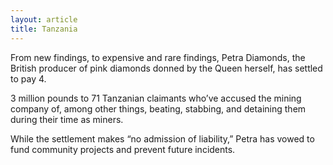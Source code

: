 ```yaml
---
layout: article
title: Tanzania
---
```


From new findings, to expensive and rare findings, Petra Diamonds, the British producer of pink diamonds donned by the Queen herself, has settled to pay 4.

3 million pounds to 71 Tanzanian claimants who’ve accused the mining company of, among other things, beating, stabbing, and detaining them during their time as miners.

While the settlement makes “no admission of liability,” Petra has vowed to fund community projects and prevent future incidents.
